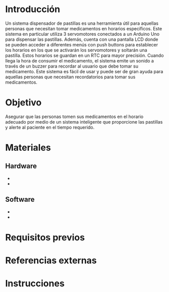 # Introducción
Un sistema dispensador de pastillas es una herramienta útil para aquellas personas que necesitan tomar medicamentos en horarios específicos. Este sistema en particular utiliza 3 servomotores conectados a un Arduino Uno para dispensar las pastillas. Además, cuenta con una pantalla LCD donde se pueden acceder a diferentes menús con push buttons para establecer los horarios en los que se activarán los servomotores y soltarán una pastilla. Estos horarios se guardan en un RTC para mayor precisión. Cuando llega la hora de consumir el medicamento, el sistema emite un sonido a través de un buzzer para recordar al usuario que debe tomar su medicamento. Este sistema es fácil de usar y puede ser de gran ayuda para aquellas personas que necesitan recordatorios para tomar sus medicamentos.

# Objetivo
Asegurar que las personas tomen sus medicamentos en el horario adecuado por medio de un sistema inteligente que proporcione las pastillas y alerte al paciente en el tiempo requerido.

# Materiales
## Hardware
- 
- 
## Software
- 
- 

# Requisitos previos

# Referencias externas

# Instrucciones
